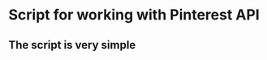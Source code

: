 # Script for working with Pinterest API
The script is very simple
-----------------------------------------
